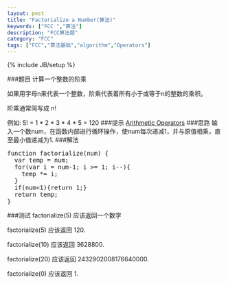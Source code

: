 ```yaml
---
layout: post
title: "Factorialize a Number(算法)"
keywords: ["FCC ","算法"]
description: "FCC算法题"
category: "FCC"
tags: ["FCC","算法基础","algorithm","Operators"]
---
```

{% include JB/setup %}

###题目
计算一个整数的阶乘

如果用字母n来代表一个整数，阶乘代表着所有小于或等于n的整数的乘积。

阶乘通常简写成 <span class="txt">n!</span>

例如:<span class="txt"> 5! = 1 * 2 * 3 * 4 * 5 = 120</span>
###提示
[Arithmetic Operators](https://developer.mozilla.org/zh-CN/docs/Web/JavaScript/Reference/Operators/Arithmetic_Operators)
###思路
输入一个数num，在函数内部进行循环操作，使num每次递减1，并与原值相乘，直至最小值递减为1.
###解法
<pre>
function factorialize(num) {
  var temp = num; 
  for(var i = num-1; i >= 1; i--){
    temp *= i;
  }
  if(num<1){return 1;}
  return temp;
}
</pre>
###测试
<span class="txt">factorialize(5)</span> 应该返回一个数字

<span class="txt">factorialize(5)</span> 应该返回 120.

<span class="txt">factorialize(10)</span> 应该返回 3628800.

<span class="txt">factorialize(20)</span> 应该返回 2432902008176640000.

<span class="txt">factorialize(0)</span> 应该返回 1.